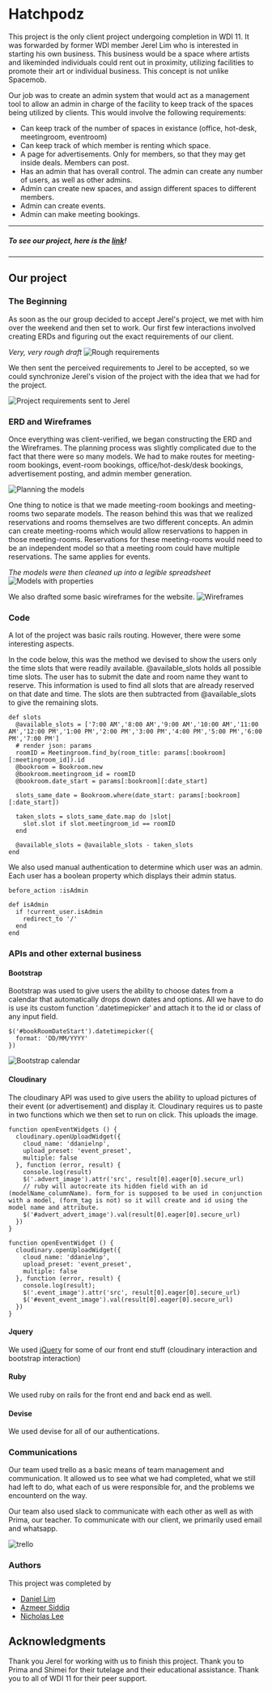 # Hatchpodz

This project is the only client project undergoing completion in WDI 11. It was forwarded by former WDI member Jerel Lim who is interested in starting his own business. This business would be a space where artists and likeminded individuals could rent out in proximity, utilizing facilities to promote their art or individual business. This concept is not unlike Spacemob.

Our job was to create an admin system that would act as a management tool to allow an admin in charge of the facility to keep track of the spaces being utilized by clients. This would involve the following requirements:
* Can keep track of the number of spaces in existance (office, hot-desk, meetingroom, eventroom)
* Can keep track of which member is renting which space.
* A page for advertisements. Only for members, so that they may get inside deals. Members can post.
* Has an admin that has overall control. The admin can create any number of users, as well as other admins.
* Admin can create new spaces, and assign different spaces to different members.
* Admin can create events.
* Admin can make meeting bookings.

---

##### To see our project, here is the [link](https://hatchpodz.herokuapp.com/)!

---

## Our project

### The Beginning

As soon as the our group decided to accept Jerel's project, we met with him over the weekend and then set to work. Our first few interactions involved creating ERDs and figuring out the exact requirements of our client.

*Very, very rough draft*
![Rough requirements](./app/assets/images/requirements.png)

We then sent the perceived requirements to Jerel to be accepted, so we could synchronize Jerel's vision of the project with the idea that we had for the project.

![Project requirements sent to Jerel](./app/assets/images/project_specs.png)

### ERD and Wireframes

Once everything was client-verified, we began constructing the ERD and the Wireframes. The planning process was slightly complicated due to the fact that there were so many models. We had to make routes for meeting-room bookings, event-room bookings, office/hot-desk/desk bookings, advertisement posting, and admin member generation.

![Planning the models](./app/assets/images/model_planning.jpg)

One thing to notice is that we made meeting-room bookings and meeting-rooms two separate models. The reason behind this was that we realized reservations and rooms themselves are two different concepts. An admin can create meeting-rooms which would allow reservations to happen in those meeting-rooms. Reservations for these meeting-rooms would need to be an independent model so that a meeting room could have multiple reservations. The same applies for events.

*The models were then cleaned up into a legible spreadsheet*
![Models with properties](./app/assets/images/erd_spreadsheet.png)

We also drafted some basic wireframes for the website.
![Wireframes](./app/assets/images/wireframes.png)

### Code

A lot of the project was basic rails routing. However, there were some interesting aspects.

In the code below, this was the method we devised to show the users only the time slots that were readily available.
@available_slots holds all possible time slots. The user has to submit the date and room name they want to reserve. This information is used to find all slots that are already reserved on that date and time. The slots are then subtracted from @available_slots to give the remaining slots.

```
def slots
  @available_slots = ['7:00 AM','8:00 AM','9:00 AM','10:00 AM','11:00 AM','12:00 PM','1:00 PM','2:00 PM','3:00 PM','4:00 PM','5:00 PM','6:00 PM','7:00 PM']
  # render json: params
  roomID = Meetingroom.find_by(room_title: params[:bookroom][:meetingroom_id]).id
  @bookroom = Bookroom.new
  @bookroom.meetingroom_id = roomID
  @bookroom.date_start = params[:bookroom][:date_start]

  slots_same_date = Bookroom.where(date_start: params[:bookroom][:date_start])

  taken_slots = slots_same_date.map do |slot|
    slot.slot if slot.meetingroom_id == roomID
  end

  @available_slots = @available_slots - taken_slots
end
```

We also used manual authentication to determine which user was an admin. Each user has a boolean property which displays their admin status.

```
before_action :isAdmin

def isAdmin
  if !current_user.isAdmin
    redirect_to '/'
  end
end
```

### APIs and other external business

#### Bootstrap

Bootstrap was used to give users the ability to choose dates from a calendar that automatically drops down dates and options. All we have to do is use its custom function '.datetimepicker' and attach it to the id or class of any input field.
```
$('#bookRoomDateStart').datetimepicker({
  format: 'DD/MM/YYYY'
})
```

![Bootstrap calendar](./app/assets/images/bootstrap_calendar.png)

#### Cloudinary

The cloudinary API was used to give users the ability to upload pictures of their event (or advertisement) and display it.
Cloudinary requires us to paste in two functions which we then set to run on click. This uploads the image.

```
function openEventWidgets () {
  cloudinary.openUploadWidget({
    cloud_name: 'ddanielnp',
    upload_preset: 'event_preset',
    multiple: false
  }, function (error, result) {
    console.log(result)
    $('.advert_image').attr('src', result[0].eager[0].secure_url)
    // ruby will autocreate its hidden field with an id (modelName_columnName). form_for is supposed to be used in conjunction with a model, (form_tag is not) so it will create and id using the model name and attribute.
    $('#advert_advert_image').val(result[0].eager[0].secure_url)
  })
}

function openEventWidget () {
  cloudinary.openUploadWidget({
    cloud_name: 'ddanielnp',
    upload_preset: 'event_preset',
    multiple: false
  }, function (error, result) {
    console.log(result);
    $('.event_image').attr('src', result[0].eager[0].secure_url)
    $('#event_event_image').val(result[0].eager[0].secure_url)
  })
}
```
#### Jquery

We used [jQuery](http://jquery.com/) for some of our front end stuff (cloudinary interaction and bootstrap interaction)

#### Ruby

We used ruby on rails for the front end and back end as well.

#### Devise

We used devise for all of our authentications.

### Communications

Our team used trello as a basic means of team management and communication. It allowed us to see what we had completed, what we still had left to do, what each of us were responsible for, and the problems we encounterd on the way.

Our team also used slack to communicate with each other as well as with Prima, our teacher. To communicate with our client, we primarily used email and whatsapp.

![trello](./app/assets/images/trello.png)

### Authors

This project was completed by
* [Daniel Lim](https://github.com/ddanielnp)
* [Azmeer Siddiq](https://github.com/merejarvis)
* [Nicholas Lee](https://github.com/nicoalee)

## Acknowledgments

Thank you Jerel for working with us to finish this project.
Thank you to Prima and Shimei for their tutelage and their educational assistance.
Thank you to all of WDI 11 for their peer support.
